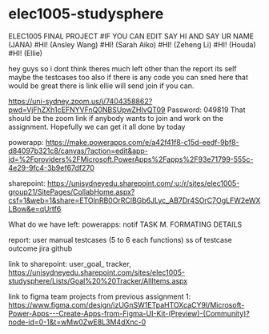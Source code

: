 # elec1005-studysphere
ELEC1005 FINAL PROJECT 
#IF YOU CAN EDIT SAY HI AND SAY UR NAME (JANA)
#HI! (Ansley Wang)
#HI! (Sarah Aiko)
#HI! (Zeheng Li)
#HI! (Houda)
#HI! (Ellie)

hey guys so i dont think theres much left other than the report its self 
maybe the testcases too 
also if there is any code you can sned here that would be great 
there is link ellie will send join if you can.


https://uni-sydney.zoom.us/j/7404358862?pwd=VjFhZXh1cEFNYVFnQ0NBSUpwZHIvQT09
Password: 049819
That should be the zoom link if anybody wants to join and work on the assignment. Hopefully we can get it all done by today

powerapp:
https://make.powerapps.com/e/a42f41f8-c15d-eedf-9bf8-d84097b321c8/canvas/?action=edit&app-id=%2Fproviders%2FMicrosoft.PowerApps%2Fapps%2F93e71799-555c-4e29-9fc4-3b9ef67df270

sharepoint:
https://unisydneyedu.sharepoint.com/:u:/r/sites/elec1005-group21/SitePages/CollabHome.aspx?csf=1&web=1&share=ETOlnRB0OrRClBGb6JLyc_AB7Dr4SOrC7OgLFW2eWXLBow&e=qUrtf6

What do we have left:
powerapps:
notif
TASK M.
FORMATING DETAILS

report:
user manual 
testcases (5 to 6 each functions)
ss of testcase outcome
jira
github 

link to sharepoint: user_goal_ tracker, https://unisydneyedu.sharepoint.com/sites/elec1005-studysphere/Lists/Goal%20%20Tracker/AllItems.aspx 

link to figma team projects from previous assignment 1: https://www.figma.com/design/izUGnSW1ETpaHTOXcaCY9I/Microsoft-Power-Apps---Create-Apps-from-Figma-UI-Kit-(Preview)-(Community)?node-id=0-1&t=wMw0ZwE8L3M4dXnc-0
